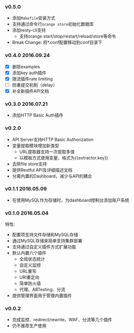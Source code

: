### v0.5.0 

- 添加`Makefile`安装方式
- 支持通过命令行`orange store`初始化数据库
- 添加resty-cli支持
    - 支持orange start/stop/restart/reload/store等命令
- Break Change: 将*.conf配置移动到conf目录下


### v0.4.0 2016.09.24

- [x] 删除examples
- [x] 添加key auth插件
- [x] 限流插件rate limiting
- [ ] 防重提交机制（delay）
- [x] 补全新插件API文档

### v0.3.0 2016.07.21

- 添加HTTP Basic Auth插件

### v0.2.0

- API Server支持HTTP Basic Authorization
- 变量提取模块增加新类型
	- URL提取器支持一次提取多值
	- 以模板方式使用变量，格式为{{extractor.key}}
- 去除file store支持
- 提供Restful API及详细描述文档
- 分离内置的Dashboard，减少与API的耦合

### v0.1.1 2016.05.09

- 在使用MySQL作为存储时，为dashboard控制台添加账户系统


### v0.1.0 2016.05.04

特性:

- 配置项支持文件存储和MySQL存储
- 通过MySQL存储来简单支持集群部署
- 支持通过自定义插件方式扩展功能
- 默认内置六个插件
	- 全局状态统计
	- 自定义监控
	- URL重写
	- URI重定向
	- 简单防火墙
	- 代理、ABTesting、分流
- 提供管理界面用于管理内置插件

### v0.0.2

 - 完成监控、redirect/rewrite、WAF、分流等几个插件
 - 仍不推荐生产使用
